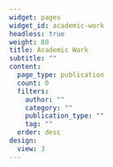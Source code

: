 ```yaml
---
widget: pages
widget_id: academic-work
headless: true
weight: 80
title: Academic Work
subtitle: ""
content:
  page_type: publication
  count: 0
  filters:
    author: ""
    category: ""
    publication_type: ""
    tag: ""
  order: desc
design:
  view: 3
---
```

